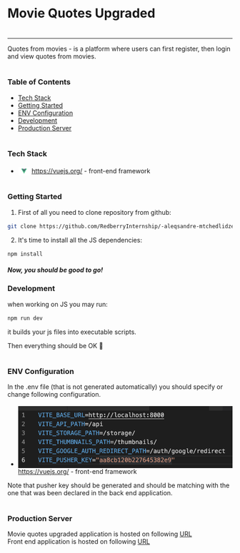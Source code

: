 <div style="display:flex; align-items: center">
  <h1 style="position:relative; top: -6px" >Movie Quotes Upgraded</h1>
</div>

---

Quotes from movies - is a platform where users can first register, then login and view quotes from movies.

#

### Table of Contents

- [Tech Stack](#tech-stack)
- [Getting Started](#getting-started)
- [ENV Configuration](#env-configuration)
- [Development](#development)
- [Production Server](#production-server)

#

### Tech Stack

- <img src="src/assets/img/vuejs.png" height="18" style="position: relative; top: 4px" /> https://vuejs.org/ - front-end framework

#

### Getting Started

1. First of all you need to clone repository from github:

```sh
git clone https://github.com/RedberryInternship/-aleqsandre-mtchedlidze-movie-quotes-front.git
```


2. It's time to install all the JS dependencies:

```sh
npm install
```

##### Now, you should be good to go!


### Development

when working on JS you may run:

```sh
npm run dev
```

it builds your js files into executable scripts.

Then everything should be OK 🙏

#

### ENV Configuration

In the .env file (that is not generated automatically) you should specify or change following configuration.

- <img src="src/assets/img/env-snapshot.png" style="position: relative; top: 4px" /> https://vuejs.org/ - front-end framework

Note that pusher key should be generated and should be matching with the one that was been declared in the back end application.

#

### Production Server

Movie quotes upgraded application is hosted on following <a href="https://movie-quotes-back.aleqsandre-mchedlidze.redberryinternship.ge">URL</a>
<br />
Front end application is hosted on following <a href="https://movie-quotes-front.aleqsandre-mchedlidze.redberryinternship.ge">URL</a>